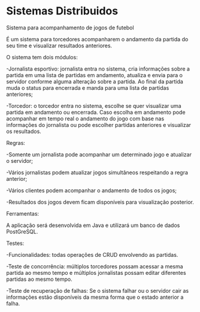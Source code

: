 # Sistemas Distribuidos

Sistema para acompanhamento de jogos de futebol 

 
É um sistema para torcedores acompanharem o andamento da partida do seu time e visualizar resultados anteriores. 

O sistema tem dois módulos: 

-Jornalista esportivo: jornalista entra no sistema, cria informações sobre a partida em uma lista de partidas em andamento, atualiza e envia para o servidor conforme alguma alteração sobre a partida. Ao final da partida muda o status para encerrada e manda para uma lista de partidas anteriores; 

-Torcedor: o torcedor entra no sistema, escolhe se quer visualizar uma partida em andamento ou encerrada. Caso escolha em andamento pode acompanhar em tempo real o andamento do jogo com base nas informações do jornalista ou pode escolher partidas anteriores e visualizar os resultados. 

Regras: 

-Somente um jornalista pode acompanhar um determinado jogo e atualizar o servidor; 

-Vários jornalistas podem atualizar jogos simultâneos respeitando a regra anterior; 

-Vários clientes podem acompanhar o andamento de todos os jogos; 

-Resultados dos jogos devem ficam disponíveis para visualização posterior.   

 

Ferramentas: 

A aplicação será desenvolvida em Java e utilizará um banco de dados PostGreSQL. 

Testes: 

-Funcionalidades: todas operações de CRUD envolvendo as partidas.

-Teste de concorrência: múltiplos torcedores possam acessar a mesma partida ao mesmo tempo e múltiplos jornalistas possam editar diferentes partidas ao mesmo tempo. 

-Teste de recuperação de falhas: Se o sistema falhar ou o servidor cair as informações estão disponíveis da mesma forma que o estado anterior a falha. 
 

 

 
